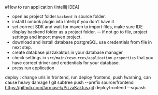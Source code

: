 #How to run application (Intellij IDEA)
- open as project folder `backend` in source folder.
- install Lombok plugin into Intellij if you don't have it
- set correct SDK and wait for maven to import files, make sure IDE display backend folder as a project folder.
-- if not go to file, project settings and import maven project.
- download and install database postgreSQL use credentials from file in next step.
- create database pizzakaktus in your database manager
- check settings in `src/main/resources/application.properties` that you have correct driver and credentials for your database.
- press run application

deploy :
change urls in frontend, run deploy frontend, push
!warning, can cause heavy damage ! git subtree push --prefix source/frontend https://github.com/farmasek/PizzaKaktus.git deployfrontend --squash